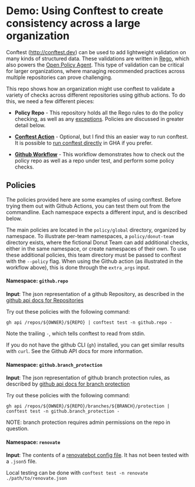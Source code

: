 # Demo: Using Conftest to create consistency across a large organization

Conftest (http://conftest.dev) can be used to add lightweight validation on many
kinds of structured data. These validations are written in
[Rego](https://www.openpolicyagent.org/docs/latest/policy-language/), which also
powers the [Open Policy Agent](openpolicyagent.org). This type of validation can
be critical for larger organizations, where managing recommended practices
across multiple repositories can prove challenging.

This repo shows how an organization might use conftest to validate a variety of
checks across different repositories using github actions. To do this, we need a
few different pieces:

* **Policy Repo** - This repository holds all the Rego rules to do the policy
  checking, as well as any [exceptions](https://www.conftest.dev/exceptions/).
  Policies are discussed in greater detail below.

* [**Conftest Action**](http://github.com/muncus/conftest-action) - Optional,
  but I find this an easier way to run conftest. It is possible to [run conftest
  directly](https://www.conftest.dev/options/#github) in GHA if you prefer.

* [**Github
  Workflow**](https://github.com/muncus/conftest-demo/blob/main/.github/workflows/conftest.yaml) - This workflow demonstrates how to check out the policy repo as well as a repo under test, and perform some policy checks.

## Policies

The policies provided here are some examples of using conftest. Before trying
them out with Github Actions, you can test them out from the commandline. Each
namespace expects a different input, and is described below.

The main policies are located in the `policy/global` directory, organized by
namespace. To illustrate per-team namespaces, a `policy/donut-team` directory
exists, where the fictional Donut Team can add additional checks, either in the
same namespace, or create namespaces of their own. To use these additional
policies, this team directory must be passed to conftest with the `--policy`
flag. When using the Github action (as illustrated in the workflow above), this
is done through the `extra_args` input.

#### Namespace: `github.repo`

**Input**: The json representation of a github Repository, as described in the
[github api docs for
Repositories](https://docs.github.com/en/rest/repos/repos?apiVersion=2022-11-28#get-a-repository)

Try out these policies with the following command:

```
gh api /repos/${OWNER}/${REPO} | conftest test -n github.repo -
```

Note the trailing `-`, which tells conftest to read from stdin.

If you do not have the github CLI (`gh`) installed, you can get similar results
with `curl`. See the Github API docs for more information.

#### Namespace: `github.branch_protection`

**Input**: The json representation of github branch protection rules, as
described by [github api docs for
branch protection](https://docs.github.com/en/rest/branches/branch-protection?apiVersion=2022-11-28#get-branch-protection)

Try out these policies with the following command:

```
gh api /repos/${OWNER}/${REPO}/branches/${BRANCH}/protection | conftest test -n github.branch_protection -
```

NOTE: branch protection requires admin permissions on the repo in question.

#### Namespace: `renovate`

**Input**: The contents of a [renovatebot config
file](https://docs.renovatebot.com/configuration-options/). It has not been
tested with a `.json5` file.

Local testing can be done with `conftest test -n renovate
./path/to/renovate.json`
